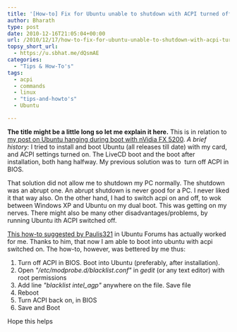 ```yaml
---
title: '[How-to] Fix for Ubuntu unable to shutdown with ACPI turned off due to a problem with GeForce FX 5200 and OnBoard Intel Chipset'
author: Bharath
type: post
date: 2010-12-16T21:05:04+00:00
url: /2010/12/17/how-to-fix-for-ubuntu-unable-to-shutdown-with-acpi-turned-off-due-to-a-problem-with-geforce-fx-5200-and-onboard-intel-chipset/
topsy_short_url:
  - https://u.sbhat.me/dQsmAE
categories:
  - "Tips & How-To's"
tags:
  - acpi
  - commands
  - linux
  - "tips-and-howto's"
  - Ubuntu

---
```

**The title might be a little long so let me explain it here.** This is in relation to <a title="Related Post" href="https://sathyasays.com/2009/11/10/fix-for-ubuntu-and-other-suitable-os-hanging-during-boot-with-nvidia-geforce-fx-5200-and-other-suitable-cards/" target="_blank">my post on Ubuntu hanging during boot with nVidia FX 5200</a>. _A brief history:_ I tried to install and boot Ubuntu (all releases till date) with my card, and ACPI settings turned on. The LiveCD boot and the boot after installation, both hang halfway. My previous solution was to  turn off ACPI in BIOS.

That solution did not allow me to shutdown my PC normally. The shutdown was an abrupt one. An abrupt shutdown is never good for a PC. I never liked it that way also. On the other hand, I had to switch acpi on and off, to wok between Windows XP and Ubuntu on my dual boot. This was getting on my nerves. There might also be many other disadvantages/problems, by running Ubuntu ith ACPI switched off.

<a href="https://ubuntuforums.org/showthread.php?t=1168703" target="_blank">This how-to suggested by Paulis321</a> in Ubuntu Forums has actually worked for me. Thanks to him, that now I am able to boot into ubuntu with acpi switched on. The how-to, however, was bettered by me thus:

  1. Turn off ACPI in BIOS. Boot into Ubuntu (preferably, after installation).
  2. Open _"/etc/modprobe.d/blacklist.conf"_ in _gedit_ (or any text editor) with root permissions
  3. Add line _"blacklist intel_agp"_ anywhere on the file. Save file
  4. Reboot
  5. Turn ACPI back on, in BIOS
  6. Save and Boot

Hope this helps
